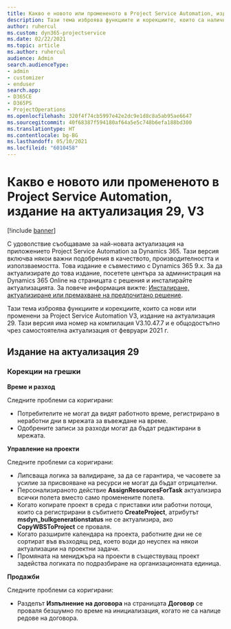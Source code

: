 ```yaml
---
title: Какво е новото или промененото в Project Service Automation, издание на актуализация 29, V3
description: Тази тема изброява функциите и корекциите, които са налични в Project Service Automation V3, издание на актуализация 29, V3.
author: ruhercul
ms.custom: dyn365-projectservice
ms.date: 02/22/2021
ms.topic: article
ms.author: ruhercul
audience: Admin
search.audienceType:
- admin
- customizer
- enduser
search.app:
- D365CE
- D365PS
- ProjectOperations
ms.openlocfilehash: 320f4f74cb5997e42e2dc9e1d8c8a5ab95ae6647
ms.sourcegitcommit: 40f68387f594180af64a5e5c748b6efa188bd300
ms.translationtype: HT
ms.contentlocale: bg-BG
ms.lasthandoff: 05/10/2021
ms.locfileid: "6010458"
---
```

# <a name="whats-new-or-changed-in-project-service-automation-update-release-29-v3"></a>Какво е новото или промененото в Project Service Automation, издание на актуализация 29, V3

[!include [banner](../includes/psa-now-project-operations.md)]

С удоволствие съобщаваме за най-новата актуализация на приложението Project Service Automation за Dynamics 365. Тази версия включва някои важни подобрения в качеството, производителността и използваемостта. Това издание е съвместимо с Dynamics 365 9.x. За да актуализирате до това издание, посетете центъра за администрация на Dynamics 365 Online на страницата с решения и инсталирайте актуализацията. За повече информация вижте: [Инсталиране, актуализиране или премахване на предпочитано решение](/power-platform/admin/install-remove-preferred-solution).

Тази тема изброява функциите и корекциите, които са нови или променени за Project Service Automation V3, издание на актуализация 29. Тази версия има номер на компилация V3.10.47.7 и е общодостъпно чрез самостоятелна актуализация от февруари 2021 г.

## <a name="update-release-29"></a>Издание на актуализация 29

### <a name="bug-fixes"></a>Корекции на грешки

**Време и разход**

Следните проблеми са коригирани:

- Потребителите не могат да видят работното време, регистрирано в неработни дни в мрежата за въвеждане на време.
- Одобрените записи за разходи могат да бъдат редактирани в мрежата.

**Управление на проекти**

Следните проблеми са коригирани:

- Липсваща логика за валидиране, за да се гарантира, че часовете за усилие за присвояване на ресурси не могат да бъдат отрицателни.
- Персонализираното действие **AssignResourcesForTask** актуализира всички полета вместо само променените полета.
- Когато копирате проект в среда с приставки или работни потоци, които са регистрирани в събитието **CreateProject**, атрибутът **msdyn_bulkgenerationstatus** не се актуализира, ако **CopyWBSToProject** се проваля.
- Когато разширите календара на проекта, работните дни не се сортират във възходящ ред, което води до неуспех на някои актуализации на проектни задачи.
- Промяната на мениджъра на проекти в съществуващ проект задейства логиката по подразбиране на организационната единица.

**Продажби**

Следните проблеми са коригирани:

- Разделът **Изпълнение на договора** на страницата **Договор** се проваля безшумно по време на инициализация, когато не са налице редове на договора.